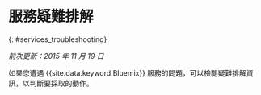 
# 服務疑難排解
{: #services_troubleshooting}

*前次更新：2015 年 11 月 19 日*

如果您遭遇 {{site.data.keyword.Bluemix}} 服務的問題，可以檢閱疑難排解資訊，以判斷要採取的動作。

